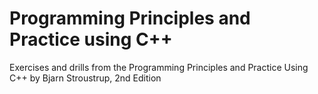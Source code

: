 # Programming Principles and Practice using C++
Exercises and drills from the Programming Principles and Practice Using C++ by Bjarn Stroustrup, 2nd Edition
